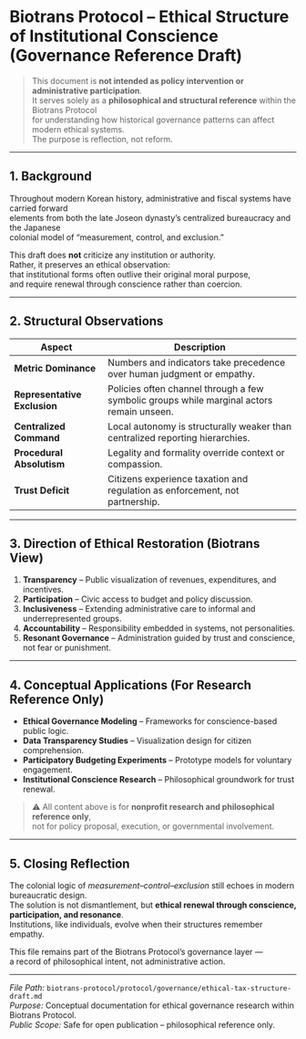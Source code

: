 # Biotrans Protocol – Ethical Structure of Institutional Conscience (Governance Reference Draft)

> This document is **not intended as policy intervention or administrative participation**.  
> It serves solely as a **philosophical and structural reference** within the Biotrans Protocol  
> for understanding how historical governance patterns can affect modern ethical systems.  
> The purpose is reflection, not reform.

---

## 1. Background

Throughout modern Korean history, administrative and fiscal systems have carried forward  
elements from both the late Joseon dynasty’s centralized bureaucracy and the Japanese  
colonial model of “measurement, control, and exclusion.”  

This draft does **not** criticize any institution or authority.  
Rather, it preserves an ethical observation:  
that institutional forms often outlive their original moral purpose,  
and require renewal through conscience rather than coercion.

---

## 2. Structural Observations

| Aspect | Description |
|--------|--------------|
| **Metric Dominance** | Numbers and indicators take precedence over human judgment or empathy. |
| **Representative Exclusion** | Policies often channel through a few symbolic groups while marginal actors remain unseen. |
| **Centralized Command** | Local autonomy is structurally weaker than centralized reporting hierarchies. |
| **Procedural Absolutism** | Legality and formality override context or compassion. |
| **Trust Deficit** | Citizens experience taxation and regulation as enforcement, not partnership. |

---

## 3. Direction of Ethical Restoration (Biotrans View)

1. **Transparency** – Public visualization of revenues, expenditures, and incentives.  
2. **Participation** – Civic access to budget and policy discussion.  
3. **Inclusiveness** – Extending administrative care to informal and underrepresented groups.  
4. **Accountability** – Responsibility embedded in systems, not personalities.  
5. **Resonant Governance** – Administration guided by trust and conscience, not fear or punishment.

---

## 4. Conceptual Applications (For Research Reference Only)

- **Ethical Governance Modeling** – Frameworks for conscience-based public logic.  
- **Data Transparency Studies** – Visualization design for citizen comprehension.  
- **Participatory Budgeting Experiments** – Prototype models for voluntary engagement.  
- **Institutional Conscience Research** – Philosophical groundwork for trust renewal.

> ⚠️ All content above is for **nonprofit research and philosophical reference only**,  
> not for policy proposal, execution, or governmental involvement.

---

## 5. Closing Reflection

The colonial logic of *measurement–control–exclusion* still echoes in modern bureaucratic design.  
The solution is not dismantlement, but **ethical renewal through conscience, participation, and resonance**.  
Institutions, like individuals, evolve when their structures remember empathy.

This file remains part of the Biotrans Protocol’s governance layer —  
a record of philosophical intent, not administrative action.

---

*File Path:* `biotrans-protocol/protocol/governance/ethical-tax-structure-draft.md`  
*Purpose:* Conceptual documentation for ethical governance research within Biotrans Protocol.  
*Public Scope:* Safe for open publication – philosophical reference only.
